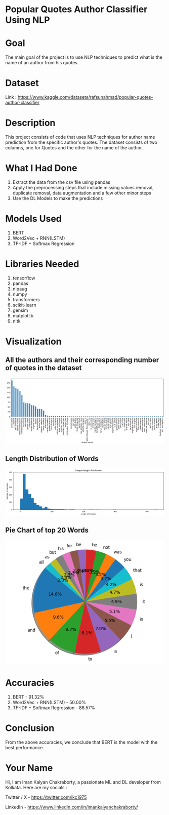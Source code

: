 # Popular Quotes Author Classifier Using NLP

# Goal

The main goal of the project is to use NLP techniques to predict what is the name of an author from his quotes.

# Dataset

Link : https://www.kaggle.com/datasets/rafsunahmad/popular-quotes-author-classifier

# Description

This project consists of code that uses NLP techniques for author name prediction from the specific author's quotes. The dataset consists of two columns, one for Quotes and the other for the name of the author.

# What I Had Done

1. Extract the data from the csv file using pandas
2. Apply the preprocessing steps that include missing values removal, duplicate removal, data augmentation and a few other minor steps
3. Use the DL Models to make the predictions

# Models Used

1. BERT
2. Word2Vec + RNN(LSTM)
3. TF-IDF + Softmax Regression

# Libraries Needed

1. tensorflow
2. pandas
3. nlpaug
4. numpy
5. transformers
6. scikit-learn
7. gensim
8. matplotlib
9. nltk

# Visualization

## All the authors and their corresponding number of quotes in the dataset

![Image](/Images/EDA.png)

## Length Distribution of Words

![Image](/Images/Sample_Distrib.png)

## Pie Chart of top 20 Words

![Image](/Images/Pie.png)

# Accuracies

1. BERT - 91.32%
2. Word2Vec + RNN(LSTM) - 50.00%
3. TF-IDF + Softmax Regression - 86.57%

# Conclusion

From the above accuracies, we conclude that BERT is the model with the best performance.

# Your Name

Hi, I am Iman Kalyan Chakraborty, a passionate ML and DL developer from Kolkata. Here are my socials :

Twitter / X - https://twitter.com/ikc1975

LinkedIn - https://www.linkedin.com/in/imankalyanchakraborty/